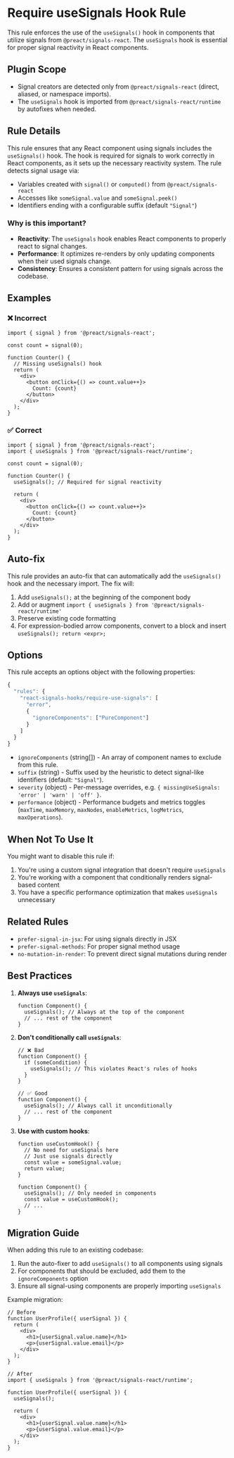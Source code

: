 # Require useSignals Hook Rule

This rule enforces the use of the `useSignals()` hook in components that utilize signals from `@preact/signals-react`. The `useSignals` hook is essential for proper signal reactivity in React components.

## Plugin Scope

- Signal creators are detected only from `@preact/signals-react` (direct, aliased, or namespace imports).
- The `useSignals` hook is imported from `@preact/signals-react/runtime` by autofixes when needed.

## Rule Details

This rule ensures that any React component using signals includes the `useSignals()` hook. The hook is required for signals to work correctly in React components, as it sets up the necessary reactivity system. The rule detects signal usage via:

- Variables created with `signal()` or `computed()` from `@preact/signals-react`
- Accesses like `someSignal.value` and `someSignal.peek()`
- Identifiers ending with a configurable suffix (default `"Signal"`)

### Why is this important?

- **Reactivity**: The `useSignals` hook enables React components to properly react to signal changes.
- **Performance**: It optimizes re-renders by only updating components when their used signals change.
- **Consistency**: Ensures a consistent pattern for using signals across the codebase.

## Examples

### ❌ Incorrect

```tsx
import { signal } from '@preact/signals-react';

const count = signal(0);

function Counter() {
  // Missing useSignals() hook
  return (
    <div>
      <button onClick={() => count.value++}>
        Count: {count}
      </button>
    </div>
  );
}
```

### ✅ Correct

```tsx
import { signal } from '@preact/signals-react';
import { useSignals } from '@preact/signals-react/runtime';

const count = signal(0);

function Counter() {
  useSignals(); // Required for signal reactivity
  
  return (
    <div>
      <button onClick={() => count.value++}>
        Count: {count}
      </button>
    </div>
  );
}
```

## Auto-fix

This rule provides an auto-fix that can automatically add the `useSignals()` hook and the necessary import. The fix will:

1. Add `useSignals();` at the beginning of the component body
2. Add or augment `import { useSignals } from '@preact/signals-react/runtime'`
3. Preserve existing code formatting
4. For expression-bodied arrow components, convert to a block and insert `useSignals(); return <expr>;`

## Options

This rule accepts an options object with the following properties:

```ts
{
  "rules": {
    "react-signals-hooks/require-use-signals": [
      "error",
      {
        "ignoreComponents": ["PureComponent"]
      }
    ]
  }
}
```

- `ignoreComponents` (string[]) - An array of component names to exclude from this rule.
- `suffix` (string) - Suffix used by the heuristic to detect signal-like identifiers (default: `"Signal"`).
- `severity` (object) - Per-message overrides, e.g. `{ missingUseSignals: 'error' | 'warn' | 'off' }`.
- `performance` (object) - Performance budgets and metrics toggles (`maxTime`, `maxMemory`, `maxNodes`, `enableMetrics`, `logMetrics`, `maxOperations`).

## When Not To Use It

You might want to disable this rule if:

1. You're using a custom signal integration that doesn't require `useSignals`
2. You're working with a component that conditionally renders signal-based content
3. You have a specific performance optimization that makes `useSignals` unnecessary

## Related Rules

- `prefer-signal-in-jsx`: For using signals directly in JSX
- `prefer-signal-methods`: For proper signal method usage
- `no-mutation-in-render`: To prevent direct signal mutations during render

## Best Practices

1. **Always use `useSignals`**:

   ```tsx
   function Component() {
     useSignals(); // Always at the top of the component
     // ... rest of the component
   }
   ```

2. **Don't conditionally call `useSignals`**:

   ```tsx
   // ❌ Bad
   function Component() {
     if (someCondition) {
       useSignals(); // This violates React's rules of hooks
     }
   }
   
   // ✅ Good
   function Component() {
     useSignals(); // Always call it unconditionally
     // ... rest of the component
   }
   ```

3. **Use with custom hooks**:

   ```tsx
   function useCustomHook() {
     // No need for useSignals here
     // Just use signals directly
     const value = someSignal.value;
     return value;
   }
   
   function Component() {
     useSignals(); // Only needed in components
     const value = useCustomHook();
     // ...
   }
   ```

## Migration Guide

When adding this rule to an existing codebase:

1. Run the auto-fixer to add `useSignals()` to all components using signals
2. For components that should be excluded, add them to the `ignoreComponents` option
3. Ensure all signal-using components are properly importing `useSignals`

Example migration:

```tsx
// Before
function UserProfile({ userSignal }) {
  return (
    <div>
      <h1>{userSignal.value.name}</h1>
      <p>{userSignal.value.email}</p>
    </div>
  );
}

// After
import { useSignals } from '@preact/signals-react/runtime';

function UserProfile({ userSignal }) {
  useSignals();
  
  return (
    <div>
      <h1>{userSignal.value.name}</h1>
      <p>{userSignal.value.email}</p>
    </div>
  );
}
```
